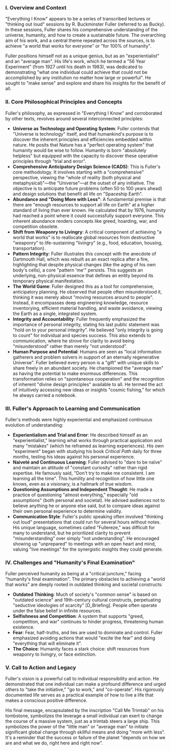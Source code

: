 ### I. Overview and Context

"Everything I Know" appears to be a series of transcribed lectures or "thinking out loud" sessions by R. Buckminster Fuller (referred to as Bucky). In these sessions, Fuller shares his comprehensive understanding of the universe, humanity, and how to create a sustainable future. The overarching aim of his work, and a central theme repeated across the sources, is to achieve "a world that works for everyone" or "for 100% of humanity".

Fuller positions himself not as a unique genius, but as an "experientialist" and an "average man". His life's work, which he termed a "56 Year Experiment" (from 1927 until his death in 1983), was dedicated to demonstrating "what one individual could achieve that could not be accomplished by any institution no matter how large or powerful". He sought to "make sense" and explore and share his insights for the benefit of all.

### II. Core Philosophical Principles and Concepts

Fuller's philosophy, as expressed in "Everything I Know" and corroborated by other texts, revolves around several interconnected principles:

- **Universe as Technology and Operating System**: Fuller contends that "Universe is technology" itself, and that humankind's purpose is to discover the inherent principles and efficiencies embedded within nature. He posits that Nature has a "perfect operating system" that humanity would be wise to follow. Humanity is born "absolutely helpless" but equipped with the capacity to discover these operative principles through "trial and error".
- **Comprehensive Anticipatory Design Science (CADS)**: This is Fuller's core methodology. It involves starting with a "comprehensive" perspective, viewing the "whole of reality (both physical and metaphysical)"—the "Universe"—at the outset of any initiative. The objective is to anticipate future problems (often 50 to 100 years ahead) and design solutions that benefit all life on "Spaceship Earth".
- **Abundance and "Doing More with Less"**: A fundamental premise is that there are "enough resources to support all life on Earth" at a higher standard of living than ever known. He calculated that by 1976, humanity had reached a point where it could successfully support everyone. This inherent abundance renders concepts like greed, hoarding, war, and competition obsolete.
- **Shift from Weaponry to Livingry**: A critical component of achieving "a world that works" is to reallocate global resources from destructive "weaponry" to life-sustaining "livingry" (e.g., food, education, housing, transportation).
- **Pattern Integrity**: Fuller illustrates this concept with the anecdote of Dartmouth Hall, which was rebuilt as an exact replica after a fire, highlighting that despite physical changes (like the aging of his own body's cells), a core "pattern 'me'" persists. This suggests an underlying, non-physical essence that defines an entity beyond its temporary physical manifestation.
- **The World Game**: Fuller designed this as a tool for comprehensive, anticipatory planning. He observed that people often misunderstood it, thinking it was merely about "moving resources around to people". Instead, it encompasses deep engineering knowledge, resource inventorying, efficient material handling, and waste avoidance, viewing the Earth as a single, integrated system.
- **Integrity and Accountability**: Fuller frequently emphasized the importance of personal integrity, stating his last public statement was "hold on to your personal integrity". He believed "only integrity is going to count" for individual and species success. This also extends to communication, where he strove for clarity to avoid being "misunderstood" rather than merely "not understood".
- **Human Purpose and Potential**: Humans are seen as "local information gatherers and problem solvers in support of an eternally regenerative Universe". Fuller believed every person is a "gift" with unique skills to share freely in an abundant society. He championed the "average man" as having the potential to make enormous differences. This transformation relies on "spontaneous cooperation" and the recognition of inherent "divine design principles" available to all. He termed the act of intuitively accessing new ideas or insights "cosmic fishing," for which he always carried a notebook.

### III. Fuller's Approach to Learning and Communication

Fuller's methods were highly experiential and emphasized continuous evolution of understanding:

- **Experientialism and Trial and Error**: He described himself as an "experientialist," learning what works through practical application and many "mistakes" (which he reframed as learning experiences). His own "experiment" began with studying his book _Critical Path_ daily for three months, testing his ideas against his personal experience.
- **Naiveté and Continuous Learning**: Fuller advised to "dare to be naïve" and maintain an attitude of "constant curiosity" rather than rigid expertise. He famously said, "Don't try to make me consistent. I am learning all the time". This humility and recognition of how little one knows, even as a visionary, is a hallmark of true wisdom.
- **Questioning Assumptions and Independent Thought**: He made a practice of questioning "almost everything," especially "old assumptions" (both personal and societal). He advised audiences not to believe anything he or anyone else said, but to compare ideas against their own personal experience to determine validity.
- **Communication Style**: Fuller's public speaking often involved "thinking out loud" presentations that could run for several hours without notes. His unique language, sometimes called "Fullereze," was difficult for many to understand, but he prioritized clarity to prevent "misunderstanding" over simply "not understanding". He encouraged showing up "unprepared" to meetings with an open heart and mind, valuing "live meetings" for the synergistic insights they could generate.

### IV. Challenges and "Humanity's Final Examination"

Fuller perceived humanity as being at a "critical juncture," facing "humanity's final examination". The primary obstacles to achieving a "world that works" are deeply rooted in outdated thinking and societal constructs:

- **Outdated Thinking**: Much of society's "common sense" is based on "outdated science" and 19th-century cultural constructs, perpetuating "seductive ideologies of scarcity" [D_Briefing]. People often operate under the false belief in infinite resources.
- **Selfishness and Competition**: A system that supports "greed, competition, and war" continues to hinder progress, threatening human existence.
- **Fear**: Fear, half-truths, and lies are used to dominate and control. Fuller emphasized avoiding actions that would "excite the fear" and doing "everything that will eliminate it".
- **The Choice**: Humanity faces a stark choice: shift resources from weaponry to livingry, or face extinction.

### V. Call to Action and Legacy

Fuller's vision is a powerful call to individual responsibility and action. He demonstrated that one individual can make a profound difference and urged others to "take the initiative," "go to work," and "co-operate". His rigorously documented life serves as a practical example of how to live a life that makes a conscious positive difference.

His final message, encapsulated by the inscription "Call Me Trimtab" on his tombstone, symbolizes the leverage a small individual can exert to change the course of a massive system, just as a trimtab steers a large ship. This symbolizes the power of the "little man" or "average man" to initiate significant global change through skillful means and doing "more with less". It's a reminder that the success or failure of the planet "depends on how we are and what we do, right here and right now".